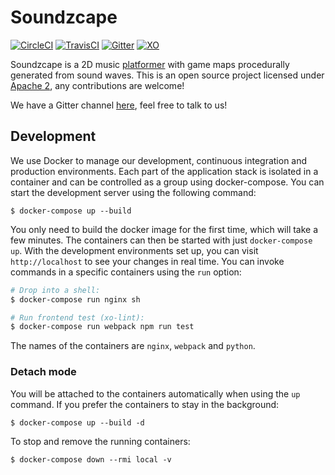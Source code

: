 # Soundzcape

[![CircleCI][circle badge]][circle link]
[![TravisCI][travis badge]][travis link]
[![Gitter][gitter badge]][gitter link]
[![XO][xo badge]][xo link]

Soundzcape is a 2D music [platformer] with game maps procedurally generated
from sound waves. This is an open source project licensed under [Apache 2], any
contributions are welcome!

We have a Gitter channel [here][gitter room], feel free to talk to us!

## Development

We use Docker to manage our development, continuous integration and production
environments. Each part of the application stack is isolated in a container and
can be controlled as a group using docker-compose. You can start the
development server using the following command:

```
$ docker-compose up --build
```

You only need to build the docker image for the first time, which will take a
few minutes. The containers can then be started with just `docker-compose up`.
With the development environments set up, you can visit `http://localhost` to
see your changes in real time. You can invoke commands in a specific containers
using the `run` option:

```sh
# Drop into a shell:
$ docker-compose run nginx sh

# Run frontend test (xo-lint):
$ docker-compose run webpack npm run test
```

The names of the containers are `nginx`, `webpack` and `python`.

### Detach mode

You will be attached to the containers automatically when using the `up`
command. If you prefer the containers to stay in the background:

```
$ docker-compose up --build -d
```

To stop and remove the running containers:

```
$ docker-compose down --rmi local -v
```

[circle badge]: https://circleci.com/gh/KryptonChicken/soundzcape.svg?style=shield
[circle link]: https://circleci.com/gh/KryptonChicken/soundzcape
[travis badge]: https://travis-ci.org/KryptonChicken/soundzcape.svg?branch=dev
[travis link]: https://travis-ci.org/KryptonChicken/soundzcape
[apache 2]: https://www.apache.org/licenses/LICENSE-2.0
[gitter badge]: https://badges.gitter.im/KryptonChicken/soundzcape.svg
[gitter link]: https://gitter.im/KryptonChicken/soundzcape?utm_source=badge&utm_medium=badge&utm_campaign=pr-badge&utm_content=badge
[xo badge]: https://img.shields.io/badge/code_style-XO-5ed9c7.svg
[xo link]: https://github.com/sindresorhus/xo
[platformer]: https://en.wikipedia.org/wiki/Platform_game
[Apache 2]: https://www.apache.org/licenses/LICENSE-2.0
[gitter room]: https://gitter.im/KryptonChicken/soundzcape
[platformer]: https://en.wikipedia.org/wiki/Platform_game
